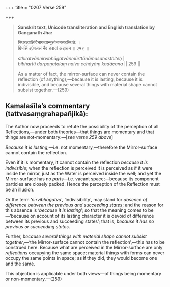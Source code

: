 +++
title = "0207 Verse 259"

+++
> **Sanskrit text, Unicode transliteration and English translation by Ganganath Jha:** 
>
> स्थिरत्वान्निर्विभागत्वान्मूर्त्तानामसहस्थितेः ।  
> बिभर्त्ति दर्पणतलं नैव च्छायां कदाचन ॥ २५९ ॥ 
>
> *sthiratvānnirvibhāgatvānmūrttānāmasahasthiteḥ* \|  
> *bibhartti darpaṇatalaṃ naiva cchāyāṃ kadācana* \|\| 259 \|\| 
>
> As a matter of fact, the mirror-surface can never contain the reflection (of anything),—because it is lasting, because it is indivisible, and because several things with material shape cannot subsist together.—(259)



## Kamalaśīla’s commentary (tattvasaṃgrahapañjikā):

The Author now proceeds to refute the possibility of the perception of all Reflections,—under both theories—that things are momentary and that things are not-momentary:—[*see verse 259 above*]

*Because it is lasting*,—i.e. not momentary,—therefore the Mirror-surface cannot contain the reflection.

Even if it is momentary, it cannot contain the reflection *because it is indivisible*; when the reflection is perceived it is perceived as if it were inside the mirror, just as the Water is perceived inside the well; and yet the Mirror-surface has no *parts*—i.e. vacant space;—because its component particles are closely packed. Hence the perception of the Reflection must be an illusion.

Or the term ‘*nīrvibhāgatva*’, ‘indivisibility’, may stand for *absence of difference between the previous and succeeding states*; and the reason for this absence is ‘*because it is lasting*’; so that the meaning comes to be—‘because on account of its lasting character it is devoid of difference between its previous and succeeding states’; that is, *because it has no previous or succeeding states*.

Further, *because several things with material shape cannot subsist together*,—‘the Mirror-surface cannot contain the reflection’,—this has to be construed here. Because what are perceived in the Mirror-surface are only *reflections* occupying the same space; material things with forms can never occupy the same points in space; as if they did, they would become one and the same.

This objection is applicable under both views—of things being momentary or non-momentary.—(259)


